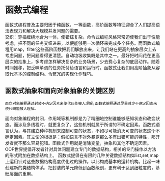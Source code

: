# 函数式编程
   函数式编程普及主要归因于纯函数，一等函数，高阶函数等特征迎合了人们提高语法表现力和解决大规模并发问题的需要。  
交织：穿插缠绕地合为一体，使错综复杂。命令式编程风格常常迫使我们出于性能考虑，把不同的任务交织进来，以便能够用一次循环来完成多个任务。而函数式编程用map，filter这些高阶函数把我们解放出来，让我们站在更高的抽象层次上去考虑问题，把问题看得更清楚。自动垃圾收集既是其中之一。最好把时间花在更高层次的抽象上，多考虑怎样解决复杂的业务场景，少去费心复杂的底层动作。随着时间推移，把乏味单调的任务托付给语言和运行时。函数式让我们用高阶抽象从容取代基本的控制结构。令繁冗的实现化作轻巧。
## 函数式抽象和面向对象抽象的关键区别
    而向对象编程通过封装不确定因素来使代码能被人理解;函数式编程通过尽量减少不确定因素来使代码能被人理解。
  面向对象编程的封闭，作用域等机制都是为了精细地控制谁能够感知状态和改变状态。而涉及多线程时，就更复杂了。这些机制就属于所谓的不确定因素。函数式语言认为，与其建立种种机制来控制可变的状态，不如尽可能消灭可变的状态这个不确定因素。其立论的根据是：假如语言不对外暴露那么多有出错可能的特性，那开发者就不那么容易犯错。函数式作用就是消除变量，抽象和其他不确定因素。
  OOP世界提倡开发者针对具体问题建立专门的数据结构，相关的专门操作以方法的形式附加在数据结构上。
  函数式提倡在有限的几种关键数据结构如list,set,map上运用针对这些数据结构高度优化过的操作，以此构成基本的运转机构。比起一味创建新的类结构体系，把封装的单元降低到函数级别，更有利于达到细粒度的，基础层面的重用。